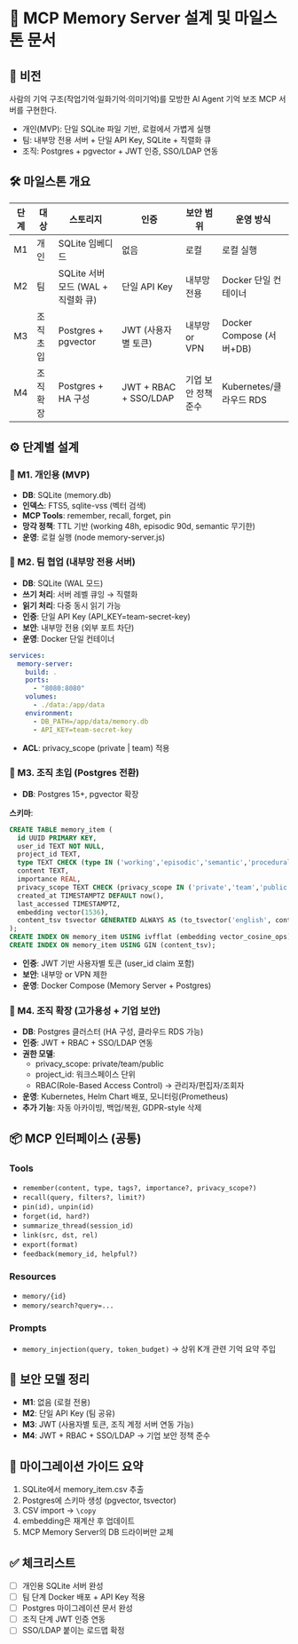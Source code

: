 # 📄 MCP Memory Server 설계 및 마일스톤 문서
## 🎯 비전

사람의 기억 구조(작업기억·일화기억·의미기억)를 모방한 AI Agent 기억 보조 MCP 서버를 구현한다.

- 개인(MVP): 단일 SQLite 파일 기반, 로컬에서 가볍게 실행
- 팀: 내부망 전용 서버 + 단일 API Key, SQLite + 직렬화 큐
- 조직: Postgres + pgvector + JWT 인증, SSO/LDAP 연동

## 🛠 마일스톤 개요

| 단계 | 대상 | 스토리지 | 인증 | 보안 범위 | 운영 방식 |
|------|------|----------|------|-----------|-----------|
| M1 | 개인 | SQLite 임베디드 | 없음 | 로컬 | 로컬 실행 |
| M2 | 팀 | SQLite 서버 모드 (WAL + 직렬화 큐) | 단일 API Key | 내부망 전용 | Docker 단일 컨테이너 |
| M3 | 조직 초입 | Postgres + pgvector | JWT (사용자별 토큰) | 내부망 or VPN | Docker Compose (서버+DB) |
| M4 | 조직 확장 | Postgres + HA 구성 | JWT + RBAC + SSO/LDAP | 기업 보안 정책 준수 | Kubernetes/클라우드 RDS |
## ⚙️ 단계별 설계

### 🔹 M1. 개인용 (MVP)

- **DB**: SQLite (memory.db)
- **인덱스**: FTS5, sqlite-vss (벡터 검색)
- **MCP Tools**: remember, recall, forget, pin
- **망각 정책**: TTL 기반 (working 48h, episodic 90d, semantic 무기한)
- **운영**: 로컬 실행 (node memory-server.js)

### 🔹 M2. 팀 협업 (내부망 전용 서버)

- **DB**: SQLite (WAL 모드)
- **쓰기 처리**: 서버 레벨 큐잉 → 직렬화
- **읽기 처리**: 다중 동시 읽기 가능
- **인증**: 단일 API Key (API_KEY=team-secret-key)
- **보안**: 내부망 전용 (외부 포트 차단)
- **운영**: Docker 단일 컨테이너

```yaml
services:
  memory-server:
    build: .
    ports:
      - "8080:8080"
    volumes:
      - ./data:/app/data
    environment:
      - DB_PATH=/app/data/memory.db
      - API_KEY=team-secret-key
```

- **ACL**: privacy_scope (private | team) 적용

### 🔹 M3. 조직 초입 (Postgres 전환)

- **DB**: Postgres 15+, pgvector 확장

**스키마**:

```sql
CREATE TABLE memory_item (
  id UUID PRIMARY KEY,
  user_id TEXT NOT NULL,
  project_id TEXT,
  type TEXT CHECK (type IN ('working','episodic','semantic','procedural')),
  content TEXT,
  importance REAL,
  privacy_scope TEXT CHECK (privacy_scope IN ('private','team','public')) DEFAULT 'private',
  created_at TIMESTAMPTZ DEFAULT now(),
  last_accessed TIMESTAMPTZ,
  embedding vector(1536),
  content_tsv tsvector GENERATED ALWAYS AS (to_tsvector('english', content)) STORED
);
CREATE INDEX ON memory_item USING ivfflat (embedding vector_cosine_ops) WITH (lists = 100);
CREATE INDEX ON memory_item USING GIN (content_tsv);
```

- **인증**: JWT 기반 사용자별 토큰 (user_id claim 포함)
- **보안**: 내부망 or VPN 제한
- **운영**: Docker Compose (Memory Server + Postgres)

### 🔹 M4. 조직 확장 (고가용성 + 기업 보안)

- **DB**: Postgres 클러스터 (HA 구성, 클라우드 RDS 가능)
- **인증**: JWT + RBAC + SSO/LDAP 연동
- **권한 모델**:
  - privacy_scope: private/team/public
  - project_id: 워크스페이스 단위
  - RBAC(Role-Based Access Control) → 관리자/편집자/조회자
- **운영**: Kubernetes, Helm Chart 배포, 모니터링(Prometheus)
- **추가 기능**: 자동 아카이빙, 백업/복원, GDPR-style 삭제

## 📦 MCP 인터페이스 (공통)

### Tools

- `remember(content, type, tags?, importance?, privacy_scope?)`
- `recall(query, filters?, limit?)`
- `pin(id), unpin(id)`
- `forget(id, hard?)`
- `summarize_thread(session_id)`
- `link(src, dst, rel)`
- `export(format)`
- `feedback(memory_id, helpful?)`

### Resources

- `memory/{id}`
- `memory/search?query=...`

### Prompts

- `memory_injection(query, token_budget)` → 상위 K개 관련 기억 요약 주입

## 🔐 보안 모델 정리

- **M1**: 없음 (로컬 전용)
- **M2**: 단일 API Key (팀 공유)
- **M3**: JWT (사용자별 토큰, 조직 계정 서버 연동 가능)
- **M4**: JWT + RBAC + SSO/LDAP → 기업 보안 정책 준수

## 📑 마이그레이션 가이드 요약

1. SQLite에서 memory_item.csv 추출
2. Postgres에 스키마 생성 (pgvector, tsvector)
3. CSV import → `\copy`
4. embedding은 재계산 후 업데이트
5. MCP Memory Server의 DB 드라이버만 교체

## ✅ 체크리스트

- [ ] 개인용 SQLite 서버 완성
- [ ] 팀 단계 Docker 배포 + API Key 적용
- [ ] Postgres 마이그레이션 문서 완성
- [ ] 조직 단계 JWT 인증 연동
- [ ] SSO/LDAP 붙이는 로드맵 확정